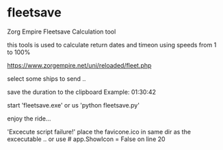 # fleetsave
Zorg Empire Fleetsave Calculation tool 

this tools is used to calculate return dates and timeon using speeds from 1 to 100%

https://www.zorgempire.net/uni/reloaded/fleet.php

select some ships to send ..

save the duration to the clipboard 
  Example:   01:30:42 
  
  start 'fleetsave.exe' or us 'python fleetsave.py'
  
  enjoy the ride...

'Excecute script failure!'   place the favicone.ico in same dir as the excecutable ..
 or use   # app.ShowIcon = False   on line 20
